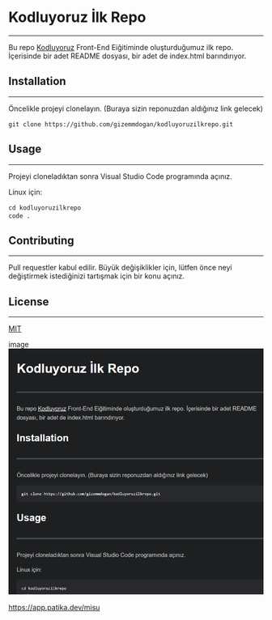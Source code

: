 # Kodluyoruz İlk Repo
---

Bu repo [Kodluyoruz](https://kodluyoruz.org/) Front-End Eiğitiminde oluşturduğumuz ilk repo. İçerisinde bir adet README dosyası, bir adet de index.html barındırıyor.

## Installation
---
Öncelikle projeyi clonelayın. (Buraya sizin reponuzdan aldığınız link gelecek)
```
git clone https://github.com/gizemmdogan/kodluyoruzilkrepo.git
 ```

 ## Usage
 ---
 Projeyi cloneladıktan sonra Visual Studio Code programında açınız.

 Linux için:

```
cd kodluyoruzilkrepo
code .
```

  ## Contributing
  ---
  Pull requestler kabul edilir. Büyük değişiklikler için, lütfen önce neyi değiştirmek istediğinizi tartışmak için bir konu açınız.

  ## License
  ---
  [MIT](https://choosealicense.com/licenses/mit/)

image
![Projemin resmi](image.png)

https://app.patika.dev/misu
